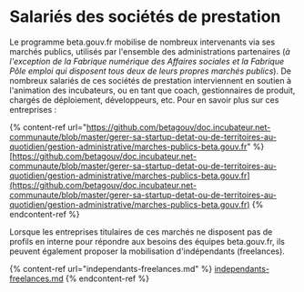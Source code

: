 # Salariés des sociétés de prestation

Le programme beta.gouv.fr mobilise de nombreux intervenants via ses marchés publics, utilisés par l'ensemble des administrations partenaires (_à l'exception de la Fabrique numérique des Affaires sociales et la Fabrique Pôle emploi qui disposent tous deux de leurs propres marchés publics_). De nombreux salariés de ces sociétés de prestation interviennent en soutien à l'animation des incubateurs, ou en tant que coach, gestionnaires de produit, chargés de déploiement, développeurs, etc. Pour en savoir plus sur ces entreprises :

{% content-ref url="https://github.com/betagouv/doc.incubateur.net-communaute/blob/master/gerer-sa-startup-detat-ou-de-territoires-au-quotidien/gestion-administrative/marches-publics-beta.gouv.fr" %}
[https://github.com/betagouv/doc.incubateur.net-communaute/blob/master/gerer-sa-startup-detat-ou-de-territoires-au-quotidien/gestion-administrative/marches-publics-beta.gouv.fr](https://github.com/betagouv/doc.incubateur.net-communaute/blob/master/gerer-sa-startup-detat-ou-de-territoires-au-quotidien/gestion-administrative/marches-publics-beta.gouv.fr)
{% endcontent-ref %}

Lorsque les entreprises titulaires de ces marchés ne disposent pas de profils en interne pour répondre aux besoins des équipes beta.gouv.fr, ils peuvent également proposer la mobilisation d'indépendants (freelances).

{% content-ref url="independants-freelances.md" %}
[independants-freelances.md](independants-freelances.md)
{% endcontent-ref %}
